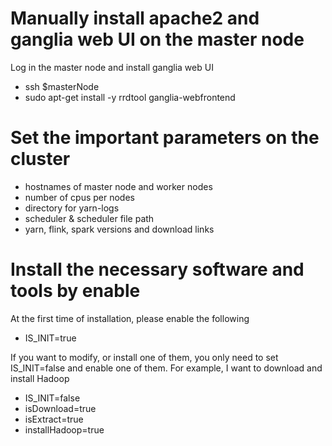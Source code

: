 # Manually install apache2 and ganglia web UI on the master node

Log in the master node and install ganglia web UI

   * ssh $masterNode
   * sudo apt-get install -y rrdtool  ganglia-webfrontend

# Set the important parameters on the cluster

   * hostnames of master node and worker nodes
   * number of cpus per nodes
   * directory for yarn-logs
   * scheduler & scheduler file path
   * yarn, flink, spark versions and download links

# Install the necessary software and tools by enable 

At the first time of installation, please enable the following 
   * IS_INIT=true

If you want to modify, or install one of them, you only need to set IS_INIT=false and enable one of them. For example, I want to download and install Hadoop
   * IS_INIT=false
   * isDownload=true
   * isExtract=true
   * installHadoop=true


